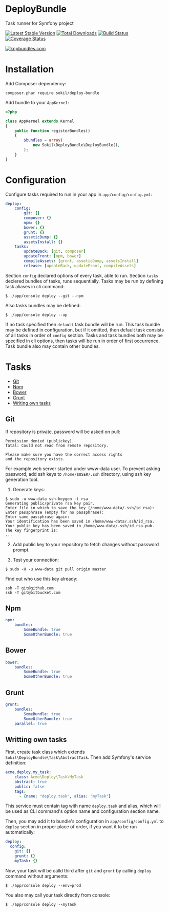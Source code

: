 DeployBundle
============

Task runner for Symfony project

[![Latest Stable Version](https://poser.pugx.org/sokil/deploy-bundle/v/stable.png)](https://packagist.org/packages/sokil/deploy-bundle)
[![Total Downloads](http://img.shields.io/packagist/dt/sokil/deploy-bundle.svg)](https://packagist.org/packages/sokil/deploy-bundle)
[![Build Status](https://travis-ci.org/sokil/DeployBundle.png?branch=master&1)](https://travis-ci.org/sokil/DeployBundle)
[![Coverage Status](https://coveralls.io/repos/github/sokil/DeployBundle/badge.svg?branch=master)](https://coveralls.io/github/sokil/DeployBundle?branch=master)

[![knpbundles.com](http://knpbundles.com/sokil/DeployBundle/badge-short)](http://knpbundles.com/sokil/DeployBundle)


# Installation

Add Composer dependency:
```
composer.phar require sokil/deploy-bundle
```

Add bundle to your `AppKernel`:

```php
<?php

class AppKernel extends Kernel
{
    public function registerBundles()
    {
        $bundles = array(
            new Sokil\DeployBundle\DeployBundle(),
        );
    }
}
```

# Configuration

Configure tasks required to run in your app in `app/config/config.yml`:

```yaml
deploy:
    config:
        git: {}
        composer: {}
        npm: {}
        bower: {}
        grunt: {}
        asseticDump: {}
        assetsInstall: {}
    tasks:
        updateBack: [git, composer]
        updateFront: [npm, bower]
        compileAssets: [grunt, asseticDump, assetsInstall]
        release: [updateBack, updateFront, compileAssets]
```

Section `config` declared options of every task, able to run. Section `tasks` declered bundles of tasks, runs sequentially.
Tasks may be run by defining task aliases in cli command:

```
$ ./app/console deploy --git --npm
```

Also tasks bundles may be defined:
```
$ ./app/console deploy --up
```

If no task specified then `default` task bundle will be run. This task bundle may be defined in configuration, but if it omitted, then default task consists of all tasks in order of `config` section.
Tasks and task bundles both may be specified in cli options, then tasks will be run in order of first occurrence.
Task bundle also may contain other bundles.


# Tasks

* [Git](#git)
* [Npm](#npm)
* [Bower](#bower)
* [Grunt](#grunt)
* [Writing own tasks](#writting-own-tasks)

## Git

If repository is private, password will be asked on pull:

```
Permission denied (publickey).
fatal: Could not read from remote repository.

Please make sure you have the correct access rights
and the repository exists.
```

For example web server started under www-data user. To prevent asking password, 
add ssh keys to `/home/$USER/.ssh` directory, using ssh key generation tool. 

1) Generate keys: 

```
$ sudo -u www-data ssh-keygen -t rsa
Generating public/private rsa key pair.
Enter file in which to save the key (/home/www-data/.ssh/id_rsa): 
Enter passphrase (empty for no passphrase): 
Enter same passphrase again: 
Your identification has been saved in /home/www-data/.ssh/id_rsa.
Your public key has been saved in /home/www-data/.ssh/id_rsa.pub.
The key fingerprint is:
...
```

2) Add public key to your repository to fetch changes without password prompt.

3) Test your connection:
```
$ sudo -H -u www-data git pull origin master
```

Find out who use this key already:
```
ssh -T git@github.com
ssh -T git@bitbucket.com
```

## Npm

```yaml
npm:
    bundles:
        SomeBundle: true
        SomeOtherBundle: true
```
## Bower

```yaml
bower:
    bundles:
        SomeBundle: true
        SomeOtherBundle: true
```

## Grunt

```yaml
grunt:
    bundles:
        SomeBundle: true
        SomeOtherBundle: true
    parallel: true
```

## Writting own tasks

First, create task class which extends `Sokil\DeployBundle\Task\AbstractTask`. Then add Symfony's service definition:

```yaml
acme.deploy.my_task:
    class: Acme\Deploy\Task\MyTask
    abstract: true
    public: false
    tags:
      - {name: "deploy.task", alias: "myTask"}
```

This service must contain tag with name `deploy.task` and alias, which will be used as CLI command's option name and configuration section name.

Then, you may add it to bundle's configuration in `app/config/config.yml` to `deploy` section in proper place of order, if you want it to be run automatically:

```yaml
deploy:
  config:
    git: {}
    grunt: {}
    myTask: {}
```

Now, your task will be calld third after `git` and `grunt` by calling `deploy` command without arguments:
```
$ ./app/console deploy --env=prod
```

You also may call your task directly from console:

```
$ ./app/console deploy --myTask
```

